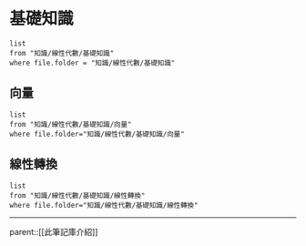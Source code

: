 # 基礎知識
```dataview 
list
from "知識/線性代數/基礎知識"
where file.folder = "知識/線性代數/基礎知識"
```
##    向量
```dataview
list
from "知識/線性代數/基礎知識/向量"
where file.folder="知識/線性代數/基礎知識/向量"
```
## 線性轉換
```dataview
list
from "知識/線性代數/基礎知識/線性轉換"
where file.folder="知識/線性代數/基礎知識/線性轉換"
```

- - -
parent::[[此筆記庫介紹]]